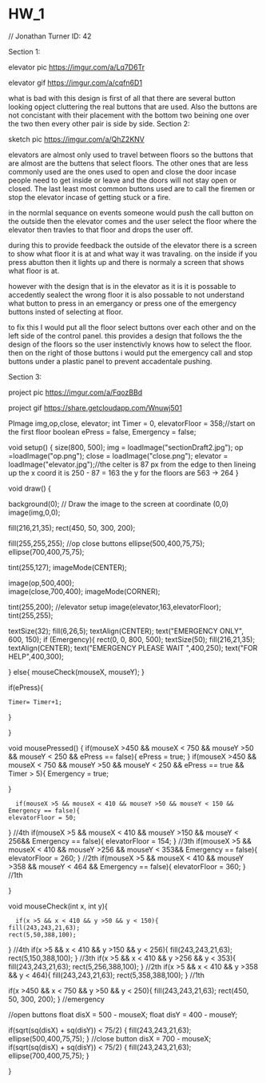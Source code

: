 # HW_1
// Jonathan Turner ID: 42

Section 1:

elevator pic https://imgur.com/a/Lq7D6Tr

elevator gif https://imgur.com/a/cqfn6D1

what is bad with this design is first of all that there are several button looking opject cluttering the real buttons that are used. Also the buttons are not concistant with their placement with the bottom two beining one over the two then every other pair is side by side.
Section 2:

sketch pic https://imgur.com/a/QhZ2KNV

elevators are almost only used to travel between floors so the buttons that are almost are the buttens that select floors. The other ones that are less commonly used are the ones used to open and close the door incase people need to get inside or leave and the doors will not stay open or closed. The last least most common buttons used are to call the firemen or stop the elevator incase of getting stuck or a fire. 
 
in the normlal sequance on events someone would push the call button on the outside then the elevator comes and the user select the floor where the elevator then travles to that floor and drops the user off. 

during this to provide feedback the outside of the elevator there is a screen to show what floor it is at and what way it was travaling. on the inside if you press abutton then it lights up and there is normaly a screen that shows what floor is at.

however with the design that is in the elevator as it is it is possable to accedently sealect the wrong floor it is also possable to not understand what button to press in an emergancy or press one of the emergency buttons insted of selecting at floor. 

to fix this I would put all the floor select buttons over each other and on the left side of the control panel. this provides a design that follows the the design of the floors so the user instenctivly knows how to select the floor. then on the right of those buttons i would put the emergency call and stop buttons under a plastic panel to prevent accadentale pushing. 

Section 3:

project pic https://imgur.com/a/FqozBBd

project gif https://share.getcloudapp.com/Wnuwj501



PImage img,op,close, elevator;
int Timer = 0, elevatorFloor = 358;//start on the first floor 
boolean ePress = false, Emergency = false; 

void setup() {
  size(800, 500);
  img = loadImage("sectionDraft2.jpg");
   op =loadImage("op.png");
   close = loadImage("close.png");
  elevator = loadImage("elevator.jpg");//the celter is 87 px from the edge to then lineing up the x coord it is 250 - 87 = 163 the y for the floors are 563 -> 264
}

void draw() {
   
  background(0);
  // Draw the image to the screen at coordinate (0,0)
  image(img,0,0);
  
  
  fill(216,21,35);
  rect(450, 50, 300, 200);
  
  
  fill(255,255,255);
  //op close buttons
  ellipse(500,400,75,75);
  ellipse(700,400,75,75);
  
  tint(255,127);
  imageMode(CENTER);
 
   image(op,500,400);  
   image(close,700,400);
  imageMode(CORNER);
 
  tint(255,200);
  //elevator setup
  image(elevator,163,elevatorFloor);
  tint(255,255);
  
  
  textSize(32);
  fill(6,26,5);
  textAlign(CENTER);
  text("EMERGENCY ONLY", 600, 150); 
  if (Emergency){
     rect(0, 0, 800, 500);
     textSize(50);
     fill(216,21,35);
     textAlign(CENTER);
     text("EMERGENCY PLEASE WAIT ",400,250);
     text("FOR HELP",400,300); 
     
  }
  else{
      mouseCheck(mouseX, mouseY);
  }
  
  if(ePress){
    
    Timer= Timer+1;
  }
  
}

void mousePressed() {
  if(mouseX >450 && mouseX < 750 && mouseY >50 && mouseY < 250 && ePress == false){
    ePress = true;
  }
  if(mouseX >450 && mouseX < 750 && mouseY >50 && mouseY < 250 && ePress == true && Timer > 5){
   Emergency = true;
   
  }
  
      
      if(mouseX >5 && mouseX < 410 && mouseY >50 && mouseY < 150 && Emergency == false){
    elevatorFloor = 50;
  }  //4th
      if(mouseX >5 && mouseX < 410 && mouseY >150 && mouseY < 256&& Emergency == false){
    elevatorFloor = 154;
  } //3th
      if(mouseX >5 && mouseX < 410 && mouseY >256 && mouseY < 353&& Emergency == false){
    elevatorFloor = 260;
  }  //2th
      if(mouseX >5 && mouseX < 410 && mouseY >358 && mouseY < 464 && Emergency == false){
    elevatorFloor = 360;
  } //1th
  
  
  
  
}

void mouseCheck(int x, int y){
  
      if(x >5 && x < 410 && y >50 && y < 150){
    fill(243,243,21,63);
    rect(5,50,388,100);
    
  }  //4th
      if(x >5 && x < 410 && y >150 && y < 256){
    fill(243,243,21,63);
    rect(5,150,388,100);
  } //3th
      if(x >5 && x < 410 && y >256 && y < 353){
    fill(243,243,21,63);
    rect(5,256,388,100);
  }  //2th
      if(x >5 && x < 410 && y >358 && y < 464){
    fill(243,243,21,63);
    rect(5,358,388,100);
  } //1th
  

  
  if(x >450 && x < 750 && y >50 && y < 250){
    fill(243,243,21,63);
    rect(450, 50, 300, 200);
  } //emergency
  
  //open  buttons
  float disX = 500 - mouseX;
  float disY = 400 - mouseY;
  
  if(sqrt(sq(disX) + sq(disY)) < 75/2) {
    fill(243,243,21,63);
  ellipse(500,400,75,75);
  }
  //close button
  disX = 700 - mouseX;  
  if(sqrt(sq(disX) + sq(disY)) < 75/2) {
    fill(243,243,21,63);
    ellipse(700,400,75,75);
  }
  
  
}

